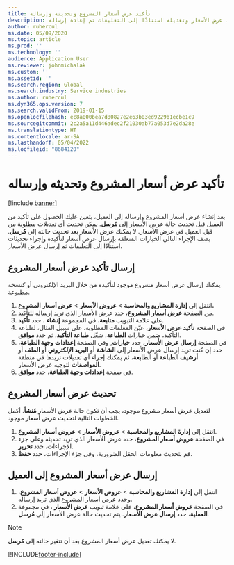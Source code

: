```yaml
---
title: تأكيد عرض أسعار المشروع وتحديثه وإرساله
description: يقدم هذا الموضوع معلومات حول إرسال عرض أسعار إلى العميل لتأكيد عرض الأسعار وتعديله استنادًا إلى التعليقات ثم إعادة إرساله.
author: ruhercul
ms.date: 05/09/2020
ms.topic: article
ms.prod: ''
ms.technology: ''
audience: Application User
ms.reviewer: johnmichalak
ms.custom: ''
ms.assetid: ''
ms.search.region: Global
ms.search.industry: Service industries
ms.author: ruhercul
ms.dyn365.ops.version: 7
ms.search.validFrom: 2019-01-15
ms.openlocfilehash: ec8a000bea7d80827e2e63b03ed9229b1ecbe1c9
ms.sourcegitcommit: 2c2a5a11d446adec2f21030ab77a053d7e2da28e
ms.translationtype: HT
ms.contentlocale: ar-SA
ms.lasthandoff: 05/04/2022
ms.locfileid: "8684120"
---
```

# <a name="confirm-update-and-send-a-project-quotation"></a>تأكيد عرض أسعار المشروع وتحديثه وإرساله

[!include [banner](../includes/banner.md)]

بعد إنشاء عرض أسعار المشروع وإرساله إلى العميل، يتعين عليك الحصول على تأكيد من العميل قبل تحديث حالة عرض الأسعار إلى **مُرسل**. يمكن تحديث أي تعديلات مطلوبة من قبل العميل في عرض الأسعار. لا يمكنك عرض الأسعار بعد تحديث حالته إلى **مُرسل**. يصف الإجراء التالي الخيارات المتعلقة بإرسال عرض أسعار لتأكيده وإجراء تحديثات استنادًا إلى التعليقات ثم إرسال عرض الأسعار.

## <a name="send-a-project-quotation-confirmation"></a>إرسال تأكيد عرض أسعار المشروع  

يمكنك إرسال عرض أسعار مشروع موجود لتأكيده من خلال البريد الإلكتروني أو كنسخة مطبوعة. 

1. انتقل إلى **إدارة المشاريع والمحاسبة** > **عروض الأسعار** > **عرض أسعار المشروع.** 
2. من الصفحة **عرض أسعار المشروع**، حدد عرض الأسعار الذي تريد إرساله للتأكيد. 
3. على علامة التبويب **متابعة**، في المجموعة **إنشاء** ، حدد **تأكيد**. 
4. في الصفحة **تأكيد عرض الأسعار**، عيّن المعلمات المطلوبة. على سبيل المثال، لطباعة التأكيد، ضمن خيارات **الطباعة**، شغّل **طباعة التأكيد**، ثم حدد **موافق**.
5. في الصفحة **إرسال عرض الأسعار**، حدد **خيارات**, وفي الصفحة **إعدادات وجهة الطباعة**، حدد إن كنت تريد إرسال عرض الأسعار إلى **الشاشة** أو **البريد الإلكتروني** أو **الملف** أو **أرشيف الطباعة** أو **الطابعة**، ثم يمكنك إجراء أي تعديلات تريدها في منطقة **المواصفات** لتوجيه عرض الأسعار.
6. في صفحة **إعدادات وجهة الطباعة**، حدد **موافق**.  

## <a name="update-a-project-quotation"></a>تحديث عرض أسعار المشروع

لتعديل عرض أسعار مشروع موجود، يجب أن تكون حالة عرض الأسعار **مُنشأ**. أكمل الخطوات التالية لتحديث عرض أسعار موجود. 

1. انتقل إلى **إدارة المشاريع والمحاسبة** > **عروض الأسعار** > **عروض أسعار المشروع**.
2. في الصفحة **عروض أسعار المشروع**، حدد عرض الأسعار الذي تريد تحديثه وعلى جزء الإجراءات، حدد **تحرير**.
3. قم بتحديث معلومات الحقل الضرورية، وفي جزء الإجراءات، حدد **حفظ**.  

## <a name="send-a-project-quotation-to-a-customer"></a>إرسال عرض أسعار المشروع إلى العميل 

1. انتقل إلى **إدارة المشاريع والمحاسبة** > **عروض الأسعار** > **عروض أسعار المشروع**، وحدد عرض أسعار المشروع الذي تريد إرساله.
2. في الصفحة **عروض أسعار المشروع**، على علامة تبويب **عرض الأسعار** ، في مجموعة **العملية**، حدد **إرسال عرض الأسعار**. يتم تحديث حالة عرض الأسعار إلى **مُرسل**.

> [!NOTE]
> لا يمكنك تعديل عرض أسعار المشروع بعد أن تتغير حالته إلى **مُرسل**.


[!INCLUDE[footer-include](../includes/footer-banner.md)]
